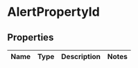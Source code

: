 
# AlertPropertyId

## Properties
Name | Type | Description | Notes
------------ | ------------- | ------------- | -------------



